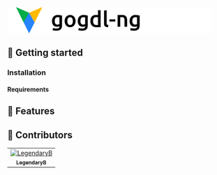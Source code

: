 <img alt="gogdl-ng" height="60" src="https://raw.githubusercontent.com/LegendaryB/gogdl-ng/dev/assets/banner.png">

## 🏁 Getting started

### Installation

#### Requirements

## 🎯 Features

## 🔨 Contributors

<!-- readme: contributors -start -->
<table>
<tr>
    <td align="center">
        <a href="https://github.com/LegendaryB">
            <img src="https://avatars.githubusercontent.com/u/6391022?v=4" width="100;" alt="LegendaryB"/>
            <br />
            <sub><b>LegendaryB</b></sub>
        </a>
    </td></tr>
</table>
<!-- readme: contributors -end -->
